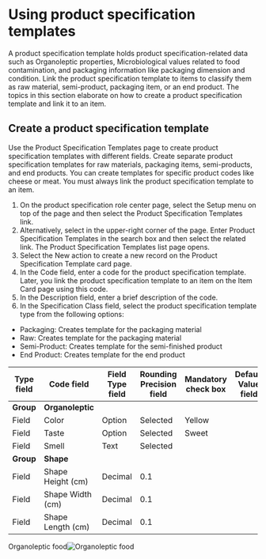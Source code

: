 # Using product specification templates
A product specification template holds product specification-related data such as Organoleptic properties, Microbiological values related to food contamination, and packaging information like packaging dimension and condition.
Link the product specification template to items to classify them as raw material, semi-product, packaging item, or an end product.
The topics in this section elaborate on how to create a product specification template and link it to an item.
## Create a product specification template
Use the Product Specification Templates page to create product specification templates with different fields. Create separate product specification templates for raw materials, packaging items, semi-products, and end products. You can create templates for specific product codes like cheese or meat. You must always link the product specification template to an item.
1. On the product specification role center page, select the Setup menu on top of the page and then select the Product Specification Templates link.
2.	Alternatively, select   in the upper-right corner of the page. Enter Product Specification Templates in the search box and then select the related link.
The Product Specification Templates list page opens.
3.	Select the New action to create a new record on the Product Specification Template card page.
4.	In the Code field, enter a code for the product specification template. Later, you link the product specification template to an item on the Item Card page using this code.
5.	In the Description field, enter a brief description of the code.
6.	In the Specification Class field, select the product specification template type from the following options:
-	Packaging: Creates template for the packaging material
-	Raw: Creates template for the packaging material
-	Semi-Product: Creates template for the semi-finished product
-	End Product: Creates template for the end product
	
| Type field | Code field |	Field Type field |	Rounding Precision field | Mandatory check box | Default Value field |
| ------ | ------ | ------ | ------ | ------ | ------ |
| **Group** |	**Organoleptic** |				
| Field |	Color |	Option | Selected |	Yellow |
| Field	 |	Taste |	Option |Selected|Sweet|
| Field|	Smell|	Text	|	Selected	
|**Group**|**Shape**|			
| Field | Shape Height (cm)|	Decimal|	0.1	|	
| Field|	Shape Width (cm)|	Decimal|	0.1	|	
| Field|	Shape Length (cm)|	Decimal|	0.1	|	

Organoleptic food![Organoleptic food](https://safflab.com/wp-content/uploads/2021/11/%D8%AA%D9%82%D9%8A%D9%8A%D9%85-%D8%A7%D9%84%D8%AE%D8%B5%D8%A7%D8%A6%D8%B5-%D8%A7%D9%84%D8%AD%D8%B3%D9%8A%D8%A9-%D9%84%D9%84%D9%85%D9%86%D8%AA%D8%AC%D8%A7%D8%AA-2.jpg)


